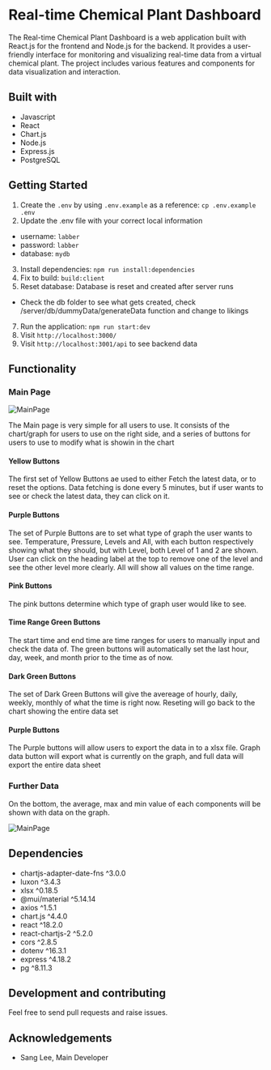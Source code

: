 # Real-time Chemical Plant Dashboard

The Real-time Chemical Plant Dashboard is a web application built with React.js for the frontend and Node.js for the backend. It provides a user-friendly interface for monitoring and visualizing real-time data from a virtual chemical plant. The project includes various features and components for data visualization and interaction.

## Built with

- Javascript
- React
- Chart.js
- Node.js
- Express.js
- PostgreSQL

## Getting Started

1. Create the `.env` by using `.env.example` as a reference: `cp .env.example .env`
2. Update the .env file with your correct local information

- username: `labber`
- password: `labber`
- database: `mydb`

3. Install dependencies: `npm run install:dependencies`
4. Fix to build: `build:client`
5. Reset database: Database is reset and created after server runs

- Check the db folder to see what gets created, check /server/db/dummyData/generateData function and change to likings

7. Run the application: `npm run start:dev`
8. Visit `http://localhost:3000/`
9. Visit `http://localhost:3001/api` to see backend data

## Functionality

### Main Page
![MainPage](([https://github.com/melonaster3/chemical-plant-dashboard/blob/new-main/client/public/simacro.png?raw=true](https://github.com/melonaster3/chemical-plant-dashboard/blob/new-main/client/public/simacro2.png)))


The Main page is very simple for all users to use. It consists of the chart/graph for users to use on the right side, and a series of buttons for users to use to modify what is showin in the chart

#### Yellow Buttons

The first set of Yellow Buttons ae used to either Fetch the latest data, or to reset the options. Data fetching is done every 5 minutes, but if user wants to see or check the latest data, they can click on it.

#### Purple Buttons

The set of Purple Buttons are to set what type of graph the user wants to see. Temperature, Pressure, Levels and All, with each button respectively showing what they should, but with Level, both Level of 1 and 2 are shown. User can click on the heading label at the top to remove one of the level and see the other level more clearly. All will show all values on the time range.

#### Pink Buttons

The pink buttons determine which type of graph user would like to see.

#### Time Range Green Buttons

The start time and end time are time ranges for users to manually input and check the data of. The green buttons will automatically set the last hour, day, week, and month prior to the time as of now.

#### Dark Green Buttons

The set of Dark Green Buttons will give the avereage of hourly, daily, weekly, monthly of what the time is right now. Reseting will go back to the chart showing the entire data set

#### Purple Buttons

The Purple buttons will allow users to export the data in to a xlsx file. Graph data button will export what is currently on the graph, and full data will export the entire data sheet

### Further Data

On the bottom, the average, max and min value of each components will be shown with data on the graph.


![MainPage]((https://github.com/melonaster3/chemical-plant-dashboard/blob/new-main/client/public/simacro2.png?raw=true))


## Dependencies

- chartjs-adapter-date-fns ^3.0.0
- luxon ^3.4.3
- xlsx ^0.18.5
- @mui/material ^5.14.14
- axios ^1.5.1
- chart.js ^4.4.0
- react ^18.2.0
- react-chartjs-2 ^5.2.0
- cors ^2.8.5
- dotenv ^16.3.1
- express ^4.18.2
- pg ^8.11.3

## Development and contributing

Feel free to send pull requests and raise issues.

## Acknowledgements

- Sang Lee, Main Developer

